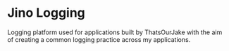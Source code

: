 # Jino Logging

Logging platform used for applications built by ThatsOurJake with the aim of creating a common logging practice across my applications.
